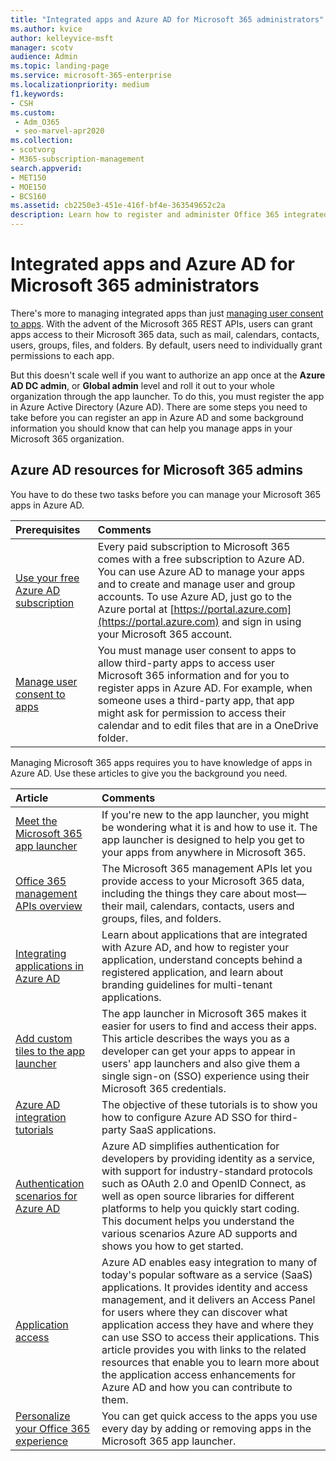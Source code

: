 ```yaml
---
title: "Integrated apps and Azure AD for Microsoft 365 administrators"
ms.author: kvice
author: kelleyvice-msft
manager: scotv
audience: Admin
ms.topic: landing-page
ms.service: microsoft-365-enterprise
ms.localizationpriority: medium
f1.keywords:
- CSH
ms.custom: 
 - Adm_O365
 - seo-marvel-apr2020
ms.collection: 
- scotvorg
- M365-subscription-management
search.appverid:
- MET150
- MOE150
- BCS160
ms.assetid: cb2250e3-451e-416f-bf4e-363549652c2a
description: Learn how to register and administer Office 365 integrated Apps in Azure AD, allowing for app authorizations at the **Azure AD DC admin**, or **Global admin** level.
---
```


# Integrated apps and Azure AD for Microsoft 365 administrators

There's more to managing integrated apps than just [managing user consent to apps](../admin/misc/user-consent.md). With the advent of the Microsoft 365 REST APIs, users can grant apps access to their Microsoft 365 data, such as mail, calendars, contacts, users, groups, files, and folders. By default, users need to individually grant permissions to each app. 

But this doesn't scale well if you want to authorize an app once at the **Azure AD DC admin**, or **Global admin** level and roll it out to your whole organization through the app launcher. To do this, you must register the app in Azure Active Directory (Azure AD). There are some steps you need to take before you can register an app in Azure AD and some background information you should know that can help you manage apps in your Microsoft 365 organization.
  
## Azure AD resources for Microsoft 365 admins

You have to do these two tasks before you can manage your Microsoft 365 apps in Azure AD.
  
|Prerequisites|Comments|
|:-----|:-----|
|[Use your free Azure AD subscription](../compliance/use-your-free-azure-ad-subscription-in-office-365.md) <br/> |Every paid subscription to Microsoft 365 comes with a free subscription to Azure AD. You can use Azure AD to manage your apps and to create and manage user and group accounts. To use Azure AD, just go to the Azure portal at [https://portal.azure.com](https://portal.azure.com) and sign in using your Microsoft 365 account.  <br/> |
|[Manage user consent to apps](../admin/misc/user-consent.md) <br/> |You must manage user consent to apps to allow third-party apps to access user Microsoft 365 information and for you to register apps in Azure AD. For example, when someone uses a third-party app, that app might ask for permission to access their calendar and to edit files that are in a OneDrive folder.  <br/> |
   
Managing Microsoft 365 apps requires you to have knowledge of apps in Azure AD. Use these articles to give you the background you need.
  
|Article|Comments|
|:-----|:-----|
|[Meet the Microsoft 365 app launcher](https://support.microsoft.com/office/meet-the-microsoft-365-app-launcher-79f12104-6fed-442f-96a0-eb089a3f476a) <br/> |If you're new to the app launcher, you might be wondering what it is and how to use it. The app launcher is designed to help you get to your apps from anywhere in Microsoft 365.  <br/> |
|[Office 365 management APIs overview](/office/office-365-management-api/office-365-management-apis-overview) <br/> |The Microsoft 365 management APIs let you provide access to your Microsoft 365 data, including the things they care about most—their mail, calendars, contacts, users and groups, files, and folders. <br/> |
|[Integrating applications in Azure AD](/azure/active-directory/develop/quickstart-v1-add-azure-ad-app) <br/> | Learn about applications that are integrated with Azure AD, and how to register your application, understand concepts behind a registered application, and learn about branding guidelines for multi-tenant applications.  <br/> |
|[Add custom tiles to the app launcher](/office365/admin/manage/customize-the-app-launcher)  <br/> |The app launcher in Microsoft 365 makes it easier for users to find and access their apps. This article describes the ways you as a developer can get your apps to appear in users' app launchers and also give them a single sign-on (SSO) experience using their Microsoft 365 credentials.  <br/> |
|[Azure AD integration tutorials](/azure/active-directory/saas-apps/tutorial-list) <br/> |The objective of these tutorials is to show you how to configure Azure AD SSO for third-party SaaS applications.  <br/> |
|[Authentication scenarios for Azure AD](/azure/active-directory/develop/authentication-vs-authorization) <br/> |Azure AD simplifies authentication for developers by providing identity as a service, with support for industry-standard protocols such as OAuth 2.0 and OpenID Connect, as well as open source libraries for different platforms to help you quickly start coding. This document helps you understand the various scenarios Azure AD supports and shows you how to get started.  <br/> |
|[Application access](/azure/active-directory/manage-apps/what-is-access-management) <br/> |Azure AD enables easy integration to many of today's popular software as a service (SaaS) applications. It provides identity and access management, and it delivers an Access Panel for users where they can discover what application access they have and where they can use SSO to access their applications. This article provides you with links to the related resources that enable you to learn more about the application access enhancements for Azure AD and how you can contribute to them.  <br/> |
|[Personalize your Office 365 experience](https://support.microsoft.com/office/personalize-your-office-365-experience-eb34a21b-52fa-4fbf-a8d5-146132242985) <br/> |You can get quick access to the apps you use every day by adding or removing apps in the Microsoft 365 app launcher.  <br/> |
